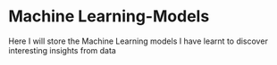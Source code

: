 # Machine Learning-Models

Here I will store the Machine Learning models I have learnt to discover interesting insights from data
